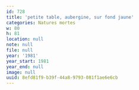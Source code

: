 ```yaml
---
id: 728
title: 'petite table, aubergine, sur fond jaune'
categories: Natures mortes
w: 80
h: 81
location: null
note: null
file: null
year: '1981'
year_start: 1981
year_end: null
image: null
uuid: 8efd81f9-b39f-44a8-9793-081f1ae6e6cb
---
```


